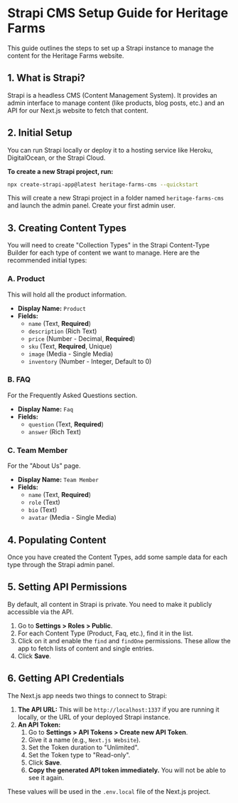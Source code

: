 # Strapi CMS Setup Guide for Heritage Farms

This guide outlines the steps to set up a Strapi instance to manage the content for the Heritage Farms website.

## 1. What is Strapi?

Strapi is a headless CMS (Content Management System). It provides an admin interface to manage content (like products, blog posts, etc.) and an API for our Next.js website to fetch that content.

## 2. Initial Setup

You can run Strapi locally or deploy it to a hosting service like Heroku, DigitalOcean, or the Strapi Cloud.

**To create a new Strapi project, run:**

```bash
npx create-strapi-app@latest heritage-farms-cms --quickstart
```

This will create a new Strapi project in a folder named `heritage-farms-cms` and launch the admin panel. Create your first admin user.

## 3. Creating Content Types

You will need to create "Collection Types" in the Strapi Content-Type Builder for each type of content we want to manage. Here are the recommended initial types:

### A. Product

This will hold all the product information.

-   **Display Name:** `Product`
-   **Fields:**
    -   `name` (Text, **Required**)
    -   `description` (Rich Text)
    -   `price` (Number - Decimal, **Required**)
    -   `sku` (Text, **Required**, Unique)
    -   `image` (Media - Single Media)
    -   `inventory` (Number - Integer, Default to 0)

### B. FAQ

For the Frequently Asked Questions section.

-   **Display Name:** `Faq`
-   **Fields:**
    -   `question` (Text, **Required**)
    -   `answer` (Rich Text)

### C. Team Member

For the "About Us" page.

-   **Display Name:** `Team Member`
-   **Fields:**
    -   `name` (Text, **Required**)
    -   `role` (Text)
    -   `bio` (Text)
    -   `avatar` (Media - Single Media)

## 4. Populating Content

Once you have created the Content Types, add some sample data for each type through the Strapi admin panel.

## 5. Setting API Permissions

By default, all content in Strapi is private. You need to make it publicly accessible via the API.

1.  Go to **Settings > Roles > Public**.
2.  For each Content Type (Product, Faq, etc.), find it in the list.
3.  Click on it and enable the `find` and `findOne` permissions. These allow the app to fetch lists of content and single entries.
4.  Click **Save**.

## 6. Getting API Credentials

The Next.js app needs two things to connect to Strapi:

1.  **The API URL:** This will be `http://localhost:1337` if you are running it locally, or the URL of your deployed Strapi instance.
2.  **An API Token:**
    1.  Go to **Settings > API Tokens > Create new API Token**.
    2.  Give it a name (e.g., `Next.js Website`).
    3.  Set the Token duration to "Unlimited".
    4.  Set the Token type to "Read-only".
    5.  Click **Save**.
    6.  **Copy the generated API token immediately.** You will not be able to see it again.

These values will be used in the `.env.local` file of the Next.js project.
